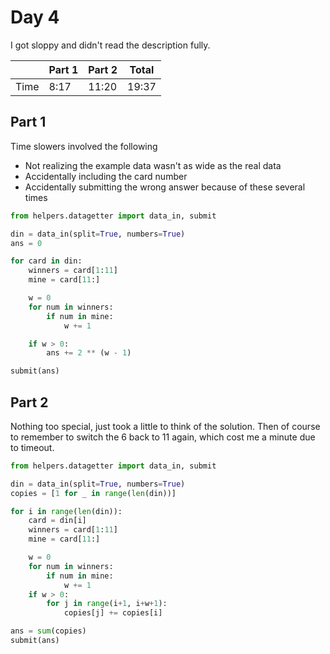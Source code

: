# Day 4
I got sloppy and didn't read the description fully.

|      | Part 1 | Part 2 | Total |
|------|--------|--------|-------|
| Time | 8:17   | 11:20  | 19:37 |

## Part 1
Time slowers involved the following
- Not realizing the example data wasn't as wide as the real data
- Accidentally including the card number
- Accidentally submitting the wrong answer because of these several times
```python
from helpers.datagetter import data_in, submit

din = data_in(split=True, numbers=True)
ans = 0

for card in din:
    winners = card[1:11]
    mine = card[11:]

    w = 0
    for num in winners:
        if num in mine:
            w += 1

    if w > 0:
        ans += 2 ** (w - 1)

submit(ans)
```

## Part 2
Nothing too special, just took a little to think of the solution. Then of course to remember to switch the 6 back to 11 again, which cost me a minute due to timeout.
```python
from helpers.datagetter import data_in, submit

din = data_in(split=True, numbers=True)
copies = [1 for _ in range(len(din))]

for i in range(len(din)):
    card = din[i]
    winners = card[1:11]
    mine = card[11:]

    w = 0
    for num in winners:
        if num in mine:
            w += 1
    if w > 0:
        for j in range(i+1, i+w+1):
            copies[j] += copies[i]

ans = sum(copies)
submit(ans)
```